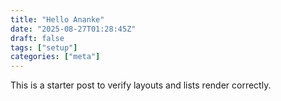 ```yaml
---
title: "Hello Ananke"
date: "2025-08-27T01:28:45Z"
draft: false
tags: ["setup"]
categories: ["meta"]
---
```

This is a starter post to verify layouts and lists render correctly.
